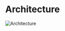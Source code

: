 # Architecture

![Architecture](http://assets.processon.com/chart_image/6228b810e401fd18bcffff6c.png)